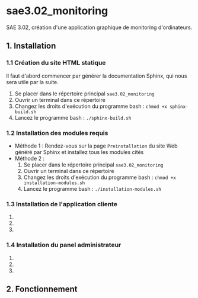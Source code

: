 # sae3.02_monitoring
SAE 3.02, création d'une application graphique de monitoring d'ordinateurs.

## 1. Installation

### 1.1 Création du site HTML statique

Il faut d'abord commencer par générer la documentation Sphinx, qui nous sera utile par la suite.

1. Se placer dans le répertoire principal `sae3.02_monitoring`
2. Ouvrir un terminal dans ce répertoire
3. Changez les droits d'exécution du programme bash : `chmod +x sphinx-build.sh`
4. Lancez le programme bash : `./sphinx-build.sh`

### 1.2 Installation des modules requis

- Méthode 1 : Rendez-vous sur la page `Preinstallation` du site Web généré par Sphinx et installez tous les modules cités
- Méthode 2 :
    1. Se placer dans le répertoire principal `sae3.02_monitoring`
    2. Ouvrir un terminal dans ce répertoire
    3. Changez les droits d'exécution du programme bash : `chmod +x installation-modules.sh`
    4. Lancez le programme bash : `./installation-modules.sh` 

### 1.3 Installation de l'application cliente

1. 
2. 
3. 

### 1.4 Installation du panel administrateur

1.
2. 
3.

## 2. Fonctionnement